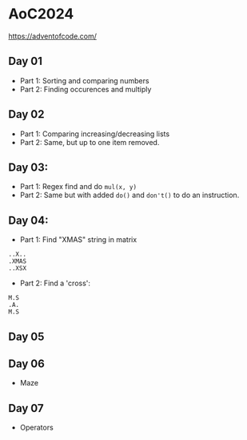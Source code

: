 # AoC2024

https://adventofcode.com/

## Day 01
- Part 1: Sorting and comparing numbers
- Part 2: Finding occurences and multiply

## Day 02
- Part 1: Comparing increasing/decreasing lists
- Part 2: Same, but up to one item removed.

## Day 03:
- Part 1: Regex find and do `mul(x, y)` 
- Part 2: Same but with added `do()` and `don't()` to do an instruction.

## Day 04:
- Part 1: Find "XMAS" string in matrix
```text
..X..
.XMAS
..XSX
```
- Part 2: Find a 'cross':

```text
M.S
.A.
M.S
```

## Day 05

## Day 06
- Maze
## Day 07
- Operators